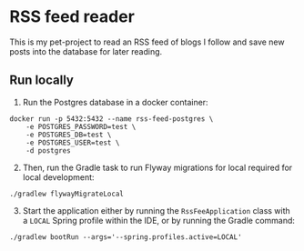 # RSS feed reader

This is my pet-project to read an RSS feed of blogs I follow and save new posts into the database for later reading.

## Run locally

1. Run the Postgres database in a docker container:

```shell
docker run -p 5432:5432 --name rss-feed-postgres \
    -e POSTGRES_PASSWORD=test \
    -e POSTGRES_DB=test \
    -e POSTGRES_USER=test \
    -d postgres
```

2. Then, run the Gradle task to run Flyway migrations for local required for local development:

```shell
./gradlew flywayMigrateLocal
```

3. Start the application either by running the `RssFeeApplication` class with a `LOCAL` Spring profile within the IDE, 
or by running the Gradle command:

```shell
./gradlew bootRun --args='--spring.profiles.active=LOCAL'
```
